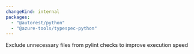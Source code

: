 ```yaml
---
changeKind: internal
packages:
  - "@autorest/python"
  - "@azure-tools/typespec-python"
---
```


Exclude unnecessary files from pylint checks to improve execution speed